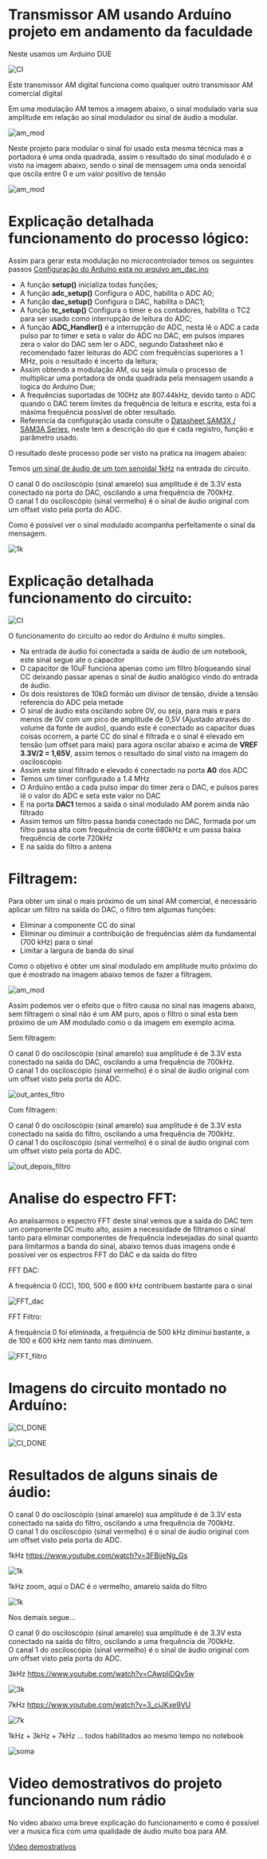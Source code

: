 # Transmissor AM usando Arduíno projeto em andamento da faculdade

Neste usamos um Arduíno DUE

![CI](https://raw.githubusercontent.com/fgl27/Arduino_samples/master/due/am_dac/ci.png)

Este transmissor AM digital funciona como qualquer outro transmissor AM comercial digital

Em uma modulação AM temos a imagem abaixo, o sinal modulado varia sua amplitude em relação ao sinal modulador ou sinal de áudio a modular.

![am_mod](https://raw.githubusercontent.com/fgl27/Arduino_samples/master/due/am_dac/am_mod.png)

Neste projeto para modular o sinal foi usado esta mesma técnica mas a portadora é uma onda quadrada, assim o resultado do sinal modulado é o visto na imagem abaixo, sendo o sinal de mensagem uma onda senoidal que oscila entre 0 e um valor positivo de tensão

![am_mod](https://raw.githubusercontent.com/fgl27/Arduino_samples/master/due/am_dac/modulado.png)

# Explicação detalhada funcionamento do processo lógico:

Assim para gerar esta modulação no microcontrolador temos os seguintes passos [Configuração do Arduíno esta no arquivo am_dac.ino](https://github.com/fgl27/Arduino_samples/blob/master/due/am_dac/am_dac.ino)

* A função **setup()** inicializa todas funções;
* A função **adc_setup()** Configura o ADC, habilita o ADC A0;
* A função **dac_setup()** Configura o DAC, habilita o DAC1;
* A função **tc_setup()** Configura o timer e os contadores, habilita o TC2 para ser usado como interrupção de leitura do ADC;
* A função **ADC_Handler()** é a interrupção do ADC, nesta lê o ADC a cada pulso par to timer e seta o valor do ADC no DAC, em pulsos impares zera o valor do DAC sem ler o ADC, segundo Datasheet não é recomendado fazer leituras do ADC com frequências superiores a 1 MHz, pois o resultado é incerto da leitura;
* Assim obtendo a modulação AM, ou seja simula o processo de multiplicar uma portadora de onda quadrada pela mensagem usando a logica do Arduíno Due;
* A frequências suportadas de 100Hz ate 807.44kHz, devido tanto o ADC quando o DAC terem limites da frequência de leitura e escrita, esta foi a máxima frequência possível de obter resultado.
* Referencia da configuração usada consulte o [Datasheet SAM3X / SAM3A Series](https://ww1.microchip.com/downloads/en/DeviceDoc/Atmel-11057-32-bit-Cortex-M3-Microcontroller-SAM3X-SAM3A_Datasheet.pdf), neste tem a descrição do que é cada registro, função e parâmetro usado.

O resultado deste processo pode ser visto na pratica na imagem abaixo:

Temos [um sinal de áudio de um tom senoidal 1kHz](https://www.youtube.com/watch?v=3FBijeNg_Gs) na entrada do circuito.

O canal 0 do osciloscópio (sinal amarelo) sua amplitude é de 3.3V esta conectado na porta do DAC, oscilando a uma frequência de 700kHz.<br>
O canal 1 do osciloscópio (sinal vermelho) é o sinal de áudio original com um offset visto pela porta do ADC.<br>

Como é possível ver o sinal modulado acompanha perfeitamente o sinal da mensagem.

![1k](https://raw.githubusercontent.com/fgl27/Arduino_samples/master/due/am_dac/tone_1_kHz.png)

# Explicação detalhada funcionamento do circuito:

![CI](https://raw.githubusercontent.com/fgl27/Arduino_samples/master/due/am_dac/ci.png)

O funcionamento do circuito ao redor do Arduíno é muito simples.

* Na entrada de áudio foi conectada a saída de áudio de um notebook, este sinal segue ate o capacitor
* O capacitor de 10uF funciona apenas como um filtro bloqueando sinal CC deixando passar apenas o sinal de áudio analógico vindo do entrada de áudio.
* Os dois resistores de 10kΩ formão um divisor de tensão, divide a tensão referencia do ADC pela metade
* O sinal de áudio esta oscilando sobre 0V, ou seja, para mais e para menos de 0V com um pico de amplitude de 0,5V (Ajustado através do volume da fonte de audio), quando este é conectado ao capacitor duas coisas ocorrem, a parte CC do sinal é filtrada e o sinal é elevado em tensão (um offset para mais) para agora oscilar abaixo e acima de **VREF 3.3V/2 = 1,65V**, assim temos o resultado do sinal visto na imagem do osciloscópio
* Assim este sinal filtrado e elevado é conectado na porta **A0** dos ADC
* Temos um timer configurado a 1.4 MHz
* O Arduíno então a cada pulso impar do timer zera o DAC, e pulsos pares lê o valor do ADC e seta este valor no DAC
* E na porta **DAC1** temos a saída o sinal modulado AM porem ainda não filtrado
* Assim temos um filtro passa banda conectado no DAC, formada por um filtro passa alta com frequência de corte 680kHz e um passa baixa frequência de corte 720kHz
* E na saída do filtro a antena

# Filtragem:

Para obter um sinal o mais próximo de um sinal AM comercial, é necessário aplicar um filtro na saída do DAC, o filtro tem algumas funções:

* Eliminar a componente CC do sinal
* Eliminar ou diminuir a contribuição de frequências além da fundamental (700 kHz) para o sinal
* Limitar a largura de banda do sinal

Como o objetivo é obter um sinal modulado em amplitude muito próximo do que é mostrado na imagem abaixo temos de fazer a filtragem.

![am_mod](https://raw.githubusercontent.com/fgl27/Arduino_samples/master/due/am_dac/am_mod.png)

Assim podemos ver o efeito que o filtro causa no sinal nas imagens abaixo, sem filtragem o sinal não é um AM puro, apos o filtro o sinal esta bem próximo de um AM modulado como o da imagem em exemplo acima.

Sem filtragem:

O canal 0 do osciloscópio (sinal amarelo) sua amplitude é de 3.3V esta conectado na saída do DAC, oscilando a uma frequência de 700kHz.<br>
O canal 1 do osciloscópio (sinal vermelho) é o sinal de áudio original com um offset visto pela porta do ADC.<br>

![out_antes_fitro](https://raw.githubusercontent.com/fgl27/Arduino_samples/master/due/am_dac/tone_1_kHz_antes.png)

Com filtragem:

O canal 0 do osciloscópio (sinal amarelo) sua amplitude é de 3.3V esta conectado na saída do filtro, oscilando a uma frequência de 700kHz.<br>
O canal 1 do osciloscópio (sinal vermelho) é o sinal de áudio original com um offset visto pela porta do ADC.<br>

![out_depois_filtro](https://raw.githubusercontent.com/fgl27/Arduino_samples/master/due/am_dac/tone_1_kHz_depois.png)

# Analise do espectro FFT:

Ao analisarmos o espectro FFT deste sinal vemos que a saída do DAC tem um componente DC muito alto, assim a necessidade de filtramos o sinal tanto para eliminar componentes de frequência indesejadas do sinal quanto para limitarmos a banda do sinal, abaixo temos duas imagens onde é possível ver os espectros FFT do DAC e da saída do filtro

FFT DAC:<br>

A frequência 0 (CC), 100, 500 e 600 kHz contribuem bastante para o sinal<br>

![FFT_dac](https://raw.githubusercontent.com/fgl27/Arduino_samples/master/due/am_dac/FFT_dac.png)

FFT Filtro:<br>

A frequência 0 foi eliminada, a frequência de 500 kHz diminui bastante, a de 100 e 600 kHz nem tanto mas diminuem.<br>

![FFT_filtro](https://raw.githubusercontent.com/fgl27/Arduino_samples/master/due/am_dac/FFT_filtro.png)

# Imagens do circuito montado no Arduíno:

![CI_DONE](https://github.com/fgl27/Arduino_samples/blob/master/due/am_dac/arduino_montado_0.jpg?raw=true)

![CI_DONE](https://github.com/fgl27/Arduino_samples/blob/master/due/am_dac/arduino_montado_1.jpg?raw=true)


# Resultados de alguns sinais de áudio:

O canal 0 do osciloscópio (sinal amarelo) sua amplitude é de 3.3V esta conectado na saída do filtro, oscilando a uma frequência de 700kHz.<br>
O canal 1 do osciloscópio (sinal vermelho) é o sinal de áudio original com um offset visto pela porta do ADC.<br>

1kHz https://www.youtube.com/watch?v=3FBijeNg_Gs

![1k](https://raw.githubusercontent.com/fgl27/Arduino_samples/master/due/am_dac/tone_1_kHz.png)

1kHz zoom, aqui o DAC é o vermelho, amarelo saída do filtro

![1k](https://raw.githubusercontent.com/fgl27/Arduino_samples/master/due/am_dac/tone_1_kHz_zoom.png)

Nos demais segue...

O canal 0 do osciloscópio (sinal amarelo) sua amplitude é de 3.3V esta conectado na saída do filtro, oscilando a uma frequência de 700kHz.<br>
O canal 1 do osciloscópio (sinal vermelho) é o sinal de áudio original com um offset visto pela porta do ADC.<br>

3kHz https://www.youtube.com/watch?v=CAwpIiDQv5w

![3k](https://raw.githubusercontent.com/fgl27/Arduino_samples/master/due/am_dac/tone_3_kHz.png)

7kHz https://www.youtube.com/watch?v=3_ciJKxe9VU

![7k](https://raw.githubusercontent.com/fgl27/Arduino_samples/master/due/am_dac/tone_7_kHz.png)

1kHz + 3kHz + 7kHz ... todos habilitados ao mesmo tempo no notebook

![soma](https://raw.githubusercontent.com/fgl27/Arduino_samples/master/due/am_dac/soma_tom_1_3_7_kHz.png)

# Video demostrativos do projeto funcionando num rádio

No video abaixo uma breve explicação do funcionamento e como é possível ver a musica fica com uma qualidade de áudio muito boa para AM.

[Video demostrativos](https://drive.google.com/file/d/1iUHsBG3t269ETMHgweM_uz2gOnA2Elhb/view?usp=sharing)

